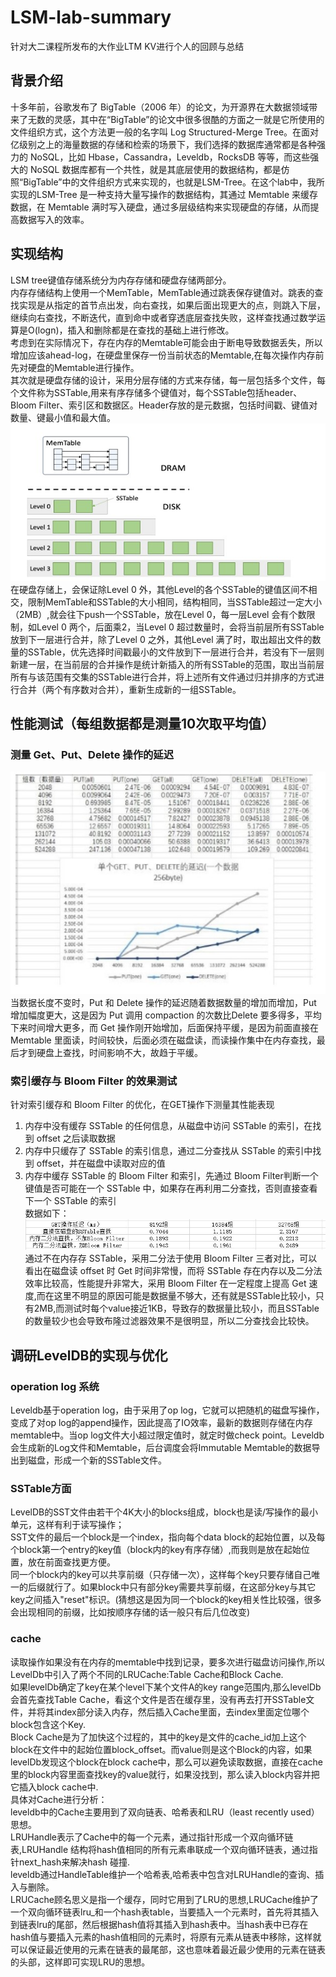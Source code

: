 # LSM-lab-summary
针对大二课程所发布的大作业LTM KV进行个人的回顾与总结
## 背景介绍
十多年前，谷歌发布了 BigTable（2006 年）的论文，为开源界在大数据领域带来了无数的灵感，其中在“BigTable”的论文中很多很酷的方面之一就是它所使用的文件组织方式，这个方法更一般的名字叫 Log Structured-Merge Tree。在面对亿级别之上的海量数据的存储和检索的场景下，我们选择的数据库通常都是各种强力的 NoSQL，比如 Hbase，Cassandra，Leveldb，RocksDB 等等，而这些强大的 NoSQL 数据库都有一个共性，就是其底层使用的数据结构，都是仿照“BigTable”中的文件组织方式来实现的，也就是LSM-Tree。在这个lab中，我所实现的LSM-Tree 是一种支持大量写操作的数据结构，其通过 Memtable 来缓存数据，在 Memtable 满时写入硬盘，通过多层级结构来实现硬盘的存储，从而提高数据写入的效率。
## 实现结构
LSM tree键值存储系统分为内存存储和硬盘存储两部分。<br>
内存存储结构上使用一个MemTable，MemTable通过跳表保存键值对。跳表的查找实现是从指定的首节点出发，向右查找，如果后面出现更大的点，则跳入下层，继续向右查找，不断迭代，直到命中或者穿透底层查找失败，这样查找通过数学运算是O(logn)，插入和删除都是在查找的基础上进行修改。<br>
考虑到在实际情况下，存在内存的Memtable可能会由于断电导致数据丢失，所以增加应该ahead-log，在硬盘里保存一份当前状态的Memtable,在每次操作内存前先对硬盘的Memtable进行操作。<br>
其次就是硬盘存储的设计，采用分层存储的方式来存储，每一层包括多个文件，每个文件称为SSTable,用来有序存储多个键值对，每个SSTable包括header、Bloom Filter、索引区和数据区。Header存放的是元数据，包括时间戳、键值对数量、键最小值和最大值。 <br>
![LSM结构图](https://github.com/77yu77/LSM-lab-summary/blob/main/picture/LSM%E7%BB%93%E6%9E%84%E5%9B%BE.jpg "结构图")<br>
在硬盘存储上，会保证除Level 0 外，其他Level的各个SSTable的键值区间不相交，限制MemTable和SSTable的大小相同，结构相同，当SSTable超过一定大小（2MB）,就会往下push一个SSTable，放在Level 0，每一层Level 会有个数限制，如Level 0 两个，后面乘2，当Level 0 超过数量时，会将当前层所有SSTable放到下一层进行合并，除了Level 0 之外，其他Level 满了时，取出超出文件的数量的SSTable，优先选择时间戳最小的文件放到下一层进行合并，若没有下一层则新建一层，在当前层的合并操作是统计新插入的所有SSTable的范围，取出当前层所有与该范围有交集的SSTable进行合并，将上述所有文件通过归并排序的方式进行合并（两个有序数对合并），重新生成新的一组SSTable。
## 性能测试（每组数据都是测量10次取平均值）
### 测量 Get、Put、Delete 操作的延迟<br>
 ![data1](https://github.com/77yu77/LSM-lab-summary/blob/main/picture/data1.jpg "data1")<br>
当数据长度不变时，Put 和 Delete 操作的延迟随着数据数量的增加而增加，Put 增加幅度更大，这是因为 Put 调用 compaction 的次数比Delete 要多得多，平均下来时间增大更多，而 Get 操作刚开始增加，后面保持平缓，是因为前面直接在 Memtable 里面读，时间较快，后面必须在磁盘读，而读操作集中在内存查找，最后才到硬盘上查找，时间影响不大，故趋于平缓。<br>
### 索引缓存与 Bloom Filter 的效果测试<br>
针对索引缓存和 Bloom Filter 的优化，在GET操作下测量其性能表现
1. 内存中没有缓存 SSTable 的任何信息，从磁盘中访问 SSTable 的索引，在找到 offset 之后读取数据<br>
2. 内存中只缓存了 SSTable 的索引信息，通过二分查找从 SSTable 的索引中找到 offset，并在磁盘中读取对应的值<br>
3. 内存中缓存 SSTable 的 Bloom Filter 和索引，先通过 Bloom Filter判断一个键值是否可能在一个 SSTable 中，如果存在再利用二分查找，否则直接查看下一个 SSTable 的索引<br>
数据如下：<br>
 ![data3](https://github.com/77yu77/LSM-lab-summary/blob/main/picture/data3.jpg "data3")<br>
 通过不在内存存 SSTable，采用二分法于使用 Bloom Filter 三者对比，可以看出在磁盘读 offset 时 Get 时间非常慢，而将 SSTable 存在内存以及二分法效率比较高，性能提升非常大，采用 Bloom Filter 在一定程度上提高 Get 速度,而在这里不明显的原因可能是数据量不够大，还有就是SSTable比较小，只有2MB,而测试时每个value接近1KB，导致存的数据量比较小，而且SSTable的数量较少也会导致布隆过滤器效果不是很明显，所以二分查找会比较快。
## 调研LevelDB的实现与优化
### operation log 系统
Leveldb基于operation log，由于采用了op log，它就可以把随机的磁盘写操作，变成了对op log的append操作，因此提高了IO效率，最新的数据则存储在内存memtable中。当op log文件大小超过限定值时，就定时做check point。Leveldb会生成新的Log文件和Memtable，后台调度会将Immutable Memtable的数据导出到磁盘，形成一个新的SSTable文件。<br>
### SSTable方面
LevelDB的SST文件由若干个4K大小的blocks组成，block也是读/写操作的最小单元，这样有利于读写操作；<br>
SST文件的最后一个block是一个index，指向每个data block的起始位置，以及每个block第一个entry的key值（block内的key有序存储）,而我则是放在起始位置，放在前面查找更方便。<br>
同一个block内的key可以共享前缀（只存储一次），这样每个key只要存储自己唯一的后缀就行了。如果block中只有部分key需要共享前缀，在这部分key与其它key之间插入"reset"标识。(猜想这是因为同一个block的key相关性比较强，很多会出现相同的前缀，比如按顺序存储的话一般只有后几位改变)<br>
### cache
读取操作如果没有在内存的memtable中找到记录，要多次进行磁盘访问操作,所以LevelDb中引入了两个不同的LRUCache:Table Cache和Block Cache.<br>
如果levelDb确定了key在某个level下某个文件A的key range范围内,那么levelDb会首先查找Table Cache，看这个文件是否在缓存里，没有再去打开SSTable文件，并将其index部分读入内存，然后插入Cache里面，去index里面定位哪个block包含这个Key.<br>
Block Cache是为了加快这个过程的，其中的key是文件的cache_id加上这个block在文件中的起始位置block_offset。而value则是这个Block的内容，如果levelDb发现这个block在block cache中，那么可以避免读取数据，直接在cache里的block内容里面查找key的value就行，如果没找到，那么读入block内容并把它插入block cache中.<br>
具体对Cache进行分析：<br>
leveldb中的Cache主要用到了双向链表、哈希表和LRU（least recently used）思想。<br>
LRUHandle表示了Cache中的每一个元素，通过指针形成一个双向循环链表,LRUHandle 结构将hash值相同的所有元素串联成一个双向循环链表，通过指针next_hash来解决hash 碰撞.<br>
leveldb通过HandleTable维护一个哈希表,哈希表中包含对LRUHandle的查询、插入与删除。<br>
LRUCache顾名思义是指一个缓存，同时它用到了LRU的思想,LRUCache维护了一个双向循环链表lru_和一个hash表table，当要插入一个元素时，首先将其插入到链表lru的尾部，然后根据hash值将其插入到hash表中。当hash表中已存在hash值与要插入元素的hash值相同的元素时，将原有元素从链表中移除，这样就可以保证最近使用的元素在链表的最尾部，这也意味着最近最少使用的元素在链表的头部，这样即可实现LRU的思想。
